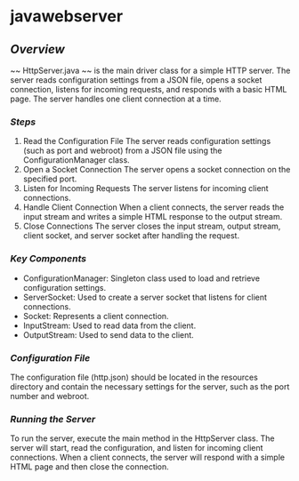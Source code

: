 # javawebserver 

## *Overview*
~~ HttpServer.java ~~ is the main driver class for a simple HTTP server. The server reads configuration settings from a JSON file, opens a socket connection, listens for incoming requests, and responds with a basic HTML page. The server handles one client connection at a time.

### *Steps*
1.    Read the Configuration File
      The server reads configuration settings (such as port and webroot) from a JSON file using the ConfigurationManager class.
2.    Open a Socket Connection
      The server opens a socket connection on the specified port.
3.    Listen for Incoming Requests
    The server listens for incoming client connections.
4.    Handle Client Connection
  When a client connects, the server reads the input stream and writes a simple HTML response to the output stream.
5.    Close Connections
  The server closes the input stream, output stream, client socket, and server socket after handling the request.

### *Key Components*
* ConfigurationManager: Singleton class used to load and retrieve configuration settings.
* ServerSocket: Used to create a server socket that listens for client connections.
* Socket: Represents a client connection.
* InputStream: Used to read data from the client.
* OutputStream: Used to send data to the client.
### *Configuration File*
The configuration file (http.json) should be located in the resources directory and contain the necessary settings for the server, such as the port number and webroot.

### *Running the Server*
To run the server, execute the main method in the HttpServer class. The server will start, read the configuration, and listen for incoming client connections. When a client connects, the server will respond with a simple HTML page and then close the connection.